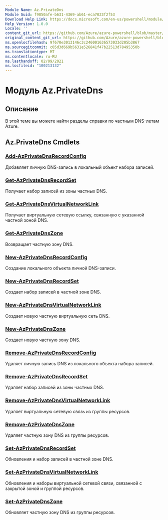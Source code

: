 ```yaml
---
Module Name: Az.PrivateDns
Module Guid: f9850afe-b631-4369-ab61-eca7023f2f53
Download Help Link: https://docs.microsoft.com/en-us/powershell/module/az.privatedns
Help Version: 1.0.0
Locale: ''
content_git_url: https://github.com/Azure/azure-powershell/blob/master/src/PrivateDns/PrivateDns/help/Az.PrivateDNS.md
original_content_git_url: https://github.com/Azure/azure-powershell/blob/master/src/PrivateDns/PrivateDns/help/Az.PrivateDNS.md
ms.openlocfilehash: 9f670e3013146c3c246001636573033d205b3867
ms.sourcegitcommit: c05d3d669b5631e526841f47b22513d78495350b
ms.translationtype: MT
ms.contentlocale: ru-RU
ms.lasthandoff: 02/09/2021
ms.locfileid: "100213132"
---
```

# Модуль Az.PrivateDns
## Описание
В этой теме вы можете найти разделы справки по частным DNS-летам Azure.

## Az.PrivateDns Cmdlets
### [Add-AzPrivateDnsRecordConfig](Add-AzPrivateDnsRecordConfig.md)
Добавляет личную DNS-запись в локальный объект набора записей.

### [Get-AzPrivateDnsRecordSet](Get-AzPrivateDnsRecordSet.md)
Получает набор записей из зоны частных DNS.

### [Get-AzPrivateDnsVirtualNetworkLink](Get-AzPrivateDnsVirtualNetworkLink.md)
Получает виртуальную сетевую ссылку, связанную с указанной частной зоной DNS.

### [Get-AzPrivateDnsZone](Get-AzPrivateDnsZone.md)
Возвращает частную зону DNS.

### [New-AzPrivateDnsRecordConfig](New-AzPrivateDnsRecordConfig.md)
Создание локального объекта личной DNS-записи.

### [New-AzPrivateDnsRecordSet](New-AzPrivateDnsRecordSet.md)
Создает набор записей в частной зоне DNS.

### [New-AzPrivateDnsVirtualNetworkLink](New-AzPrivateDnsVirtualNetworkLink.md)
Создает новую частную виртуальную сеть DNS.

### [New-AzPrivateDnsZone](New-AzPrivateDnsZone.md)
Создает новую частную зону DNS.

### [Remove-AzPrivateDnsRecordConfig](Remove-AzPrivateDnsRecordConfig.md)
Удаляет личную запись DNS из локального объекта набора записей.

### [Remove-AzPrivateDnsRecordSet](Remove-AzPrivateDnsRecordSet.md)
Удаляет набор записей из зоны частных DNS.

### [Remove-AzPrivateDnsVirtualNetworkLink](Remove-AzPrivateDnsVirtualNetworkLink.md)
Удаляет виртуальную сетевую связь из группы ресурсов.

### [Remove-AzPrivateDnsZone](Remove-AzPrivateDnsZone.md)
Удаляет частную зону DNS из группы ресурсов.

### [Set-AzPrivateDnsRecordSet](Set-AzPrivateDnsRecordSet.md)
Обновления и набор записей в частной зоне DNS.

### [Set-AzPrivateDnsVirtualNetworkLink](Set-AzPrivateDnsVirtualNetworkLink.md)
Обновления и наборы виртуальной сетевой связи, связанной с закрытой зоной и группой ресурсов.

### [Set-AzPrivateDnsZone](Set-AzPrivateDnsZone.md)
Обновляет частную зону DNS из группы ресурсов.

